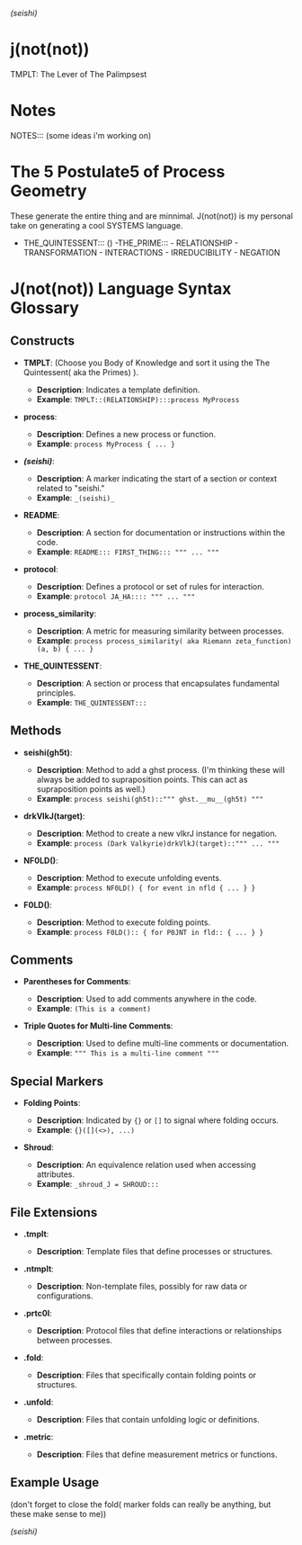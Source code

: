 _(seishi)_

# j(not(not))
TMPLT: The Lever of The Palimpsest

# Notes
NOTES::: (some ideas i'm working on)

# The 5 Postulate5 of Process Geometry
These generate the entire thing and are minnimal. 
J(not(not)) is my personal take on generating a cool SYSTEMS language.

- THE_QUINTESSENT::: ()
    -THE_PRIME:::
        - RELATIONSHIP
        - TRANSFORMATION
        - INTERACTIONS
        - IRREDUCIBILITY
        - NEGATION

# J(not(not)) Language Syntax Glossary

## Constructs

- **TMPLT**: (Choose you Body of Knowledge and sort it using the The Quintessent( aka the Primes) ).
  - **Description**: Indicates a template definition.
  - **Example**: `TMPLT::(RELATIONSHIP):::process MyProcess`

- **process**: 
  - **Description**: Defines a new process or function.
  - **Example**: `process MyProcess { ... }`

- **_(seishi)_**: 
  - **Description**: A marker indicating the start of a section or context related to "seishi."
  - **Example**: `_(seishi)_`

- **README**: 
  - **Description**: A section for documentation or instructions within the code.
  - **Example**: `README::: FIRST_THING::: """ ... """`

- **protocol**: 
  - **Description**: Defines a protocol or set of rules for interaction.
  - **Example**: `protocol JA_HA:::: """ ... """`

- **process_similarity**: 
  - **Description**: A metric for measuring similarity between processes.
  - **Example**: `process process_similarity( aka Riemann zeta_function)(a, b) { ... }`

- **THE_QUINTESSENT**: 
  - **Description**: A section or process that encapsulates fundamental principles.
  - **Example**: `THE_QUINTESSENT:::`

## Methods

- **seishi(gh5t)**: 
  - **Description**: Method to add a ghst process.
  (I'm thinking these will always be added to supraposition points.
  This can act as supraposition points as well.)
  - **Example**: `process seishi(gh5t)::""" ghst.__mu__(gh5t) """` 

- **drkVlkJ(target)**: 
  - **Description**: Method to create a new vlkrJ instance for negation.
  - **Example**: `process (Dark Valkyrie)drkVlkJ(target)::""" ... """`

- **NF0LD()**: 
  - **Description**: Method to execute unfolding events.
  - **Example**: `process NF0LD() { for event in nfld { ... } }`

- **F0LD()**: 
  - **Description**: Method to execute folding points.
  - **Example**: `process F0LD():: { for P0JNT in fld:: { ... } }`

## Comments

- **Parentheses for Comments**: 
  - **Description**: Used to add comments anywhere in the code.
  - **Example**: `(This is a comment)`

- **Triple Quotes for Multi-line Comments**: 
  - **Description**: Used to define multi-line comments or documentation.
  - **Example**: `""" This is a multi-line comment """`

## Special Markers

- **Folding Points**: 
  - **Description**: Indicated by `{}` or `[]` to signal where folding occurs.
  - **Example**: `{}([](<>), ...)`

- **Shroud**: 
  - **Description**: An equivalence relation used when accessing attributes.
  - **Example**: `_shroud_J = SHROUD:::`

## File Extensions

- **.tmplt**: 
  - **Description**: Template files that define processes or structures.
  
- **.ntmplt**: 
  - **Description**: Non-template files, possibly for raw data or configurations.

- **.prtc0l**: 
  - **Description**: Protocol files that define interactions or relationships between processes.

- **.fold**: 
  - **Description**: Files that specifically contain folding points or structures.

- **.unfold**: 
  - **Description**: Files that contain unfolding logic or definitions.

- **.metric**: 
  - **Description**: Files that define measurement metrics or functions.

## Example Usage

(don't forget to close the fold( marker folds can really be anything, but these make sense to me))


_(seishi)_
